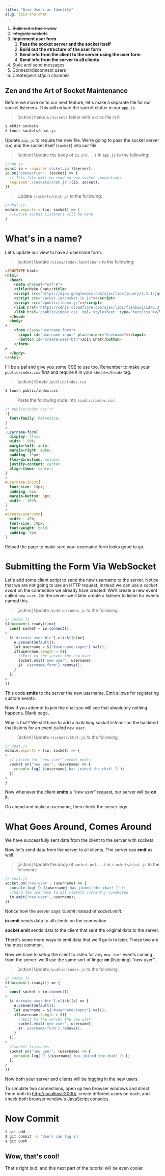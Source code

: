 ```yaml
---
title: "Give Users an Identity"
slug: join-the-chat
---
```


1. ~~Build out a basic view~~
1. ~~Integrate sockets~~
1. **Implement user form**
    1. **Pass the socket server and the socket itself**
    1. **Build out the structure of the user form**
    1. **Send info from the client to the server using the user form**
    1. **Send info from the server to all clients**
1. Style and send messages
1. Connect/disconnect users
1. Create/persist/join channels

## Zen and the Art of Socket Maintenance

Before we move on to our next feature, let's make a separate file for our socket listeners. This will reduce the socket clutter in our `app.js`

>[action]
> make a `/sockets` folder with a `chat` file in it
>
```bash
$ mkdir sockets
$ touch sockets/chat.js
```

Update `app.js` to require the new file. We're going to pass the socket server (`io`) and the socket itself (`socket`) into our file.

>[action]
> Update the body of `io.on(...)` in `app.js` to the following:
>
```javascript
//app.js
const io = require('socket.io')(server);
io.on("connection", (socket) => {
  // This file will be read on new socket connections
  require('./sockets/chat.js')(io, socket);
})
```
>
> Update `/sockets/chat.js` to the following:
>
```javascript
//chat.js
module.exports = (io, socket) => {
  //Future socket listeners will be here
}
```

# What's in a name?

Let's update our view to have a username form.

>[action]
> Update `/views/index.handlebars` to the following:
>
```html
<!DOCTYPE html>
<html>
  <head>
    <meta charset="utf-8">
    <title>Make Chat</title>
    <script src="https://ajax.googleapis.com/ajax/libs/jquery/3.3.1/jquery.min.js"></script>
    <script src="socket.io/socket.io.js"></script>
    <script src="/public/index.js"></script>
    <link href='https://cdnjs.cloudflare.com/ajax/libs/flexboxgrid/6.3.1/flexboxgrid.min.css'></link>
    <link href='/public/index.css' rel='stylesheet' type='text/css'></link>
  </head>
  <body>
>
    <form class="username-form">
      <input id="username-input" placeholder="Username"></input>
      <button id="create-user-btn">Join Chat</button>
    </form>
>
  </body>
</html>
```

I'll be a pal and give you some CSS to use too. Remember to make your `public/index.css` first and require it in your `<head></head>` tag.

>[action]
> Create `/public/index.css`
>
```bash
$ touch public/index.css
```
>
> Paste the following code into `/public/index.css`:
>
```css
/* public/index.css */
*{
  font-family: helvetica;
}
>
.username-form{
  display: flex;
  width : 50%;
  margin-left: auto;
  margin-right: auto;
  padding: 10px;
  flex-direction: column;
  justify-content: center;
  align-items: center;
}
>
#username-input{
  font-size: 20px;
  padding: 5px;
  margin-bottom: 5px;
  width : 100%;
}
>
#create-user-btn{
  width : 45%;
  font-size: 20px;
  font-weight: bold;
  padding: 5px;
}
```

Reload the page to make sure your username form looks good to go.

# Submitting the Form Via WebSocket

Let's add some client script to send the new username to the server. Notice that we are not going to use an HTTP request, instead we can use a *socket event* on the connection we already have created! We'll create a new event called `new user`. On the server we'll later create a listener to listen for events named this.

>[action]
> Update `/public/index.js` to the following:
>
```javascript
// index.js
$(document).ready(()=>{
  const socket = io.connect();
>
  $('#create-user-btn').click((e)=>{
    e.preventDefault();
    let username = $('#username-input').val();
    if(username.length > 0){
      //Emit to the server the new user
      socket.emit('new user', username);
      $('.username-form').remove();
    }
  });
>
})
```

This code **emits** to the server the new username. Emit allows for registering custom events.

Now if you attempt to join the chat you will see that absolutely nothing happens. Blank page.

Why is that? We still have to add a *matching socket listener* on the backend that listens for an event called `new user`.

>[action]
> Update `/sockets/chat.js` to the following:
>
```javascript
// chat.js
module.exports = (io, socket) => {
>
  // Listen for "new user" socket emits
  socket.on('new user', (username) => {
    console.log(`${username} has joined the chat! ✋`);
  })
>
}
```

Now whenever the client **emits** a *"new user"* request, our server will be **on** it.

Go ahead and make a username, then check the server logs.

# What Goes Around, Comes Around

We have successfully sent data from the client to the server with sockets.

Now let's send data from the server to all clients. The server can **emit** as well.

>[action]
> Update the body of `socket.on(...)` in `/sockets/chat.js` to the following:
>
```javascript
// chat.js
socket.on('new user', (username) => {
  console.log(`✋ ${username} has joined the chat! ✋`);
  //Send the username to all clients currently connected
  io.emit("new user", username);
})
```

Notice how the server says *io.emit* instead of *socket.emit*.

**io.emit** sends data to all clients on the connection.

**socket.emit** sends data to the client that sent the original data to the server.

There's some more ways to emit data that we'll go in to later. These two are the most common.

Now we have to setup the client to listen for any `new user` events coming from the server. we'll use the same sort of lingo: **on** (listening) *"new user"*.

>[action]
> Update `/public/index.js` to the following:
>
```javascript
// index.js
$(document).ready(() => {
>
  const socket = io.connect();
>
  $('#create-user-btn').click((e) => {
    e.preventDefault();
    let username = $('#username-input').val();
    if(username.length > 0){
      //Emit to the server the new user
      socket.emit('new user', username);
      $('.username-form').remove();
    }
  });
>
  //socket listeners
  socket.on('new user', (username) => {
    console.log(`✋ ${username} has joined the chat! ✋`);
  })
>
})
```

Now both your server and clients will be logging in the new users.

To simulate two connections, open up two browser windows and direct them both to [http://localhost:3000/](http://localhost:3000/), create different users on each, and check both browser window's JavaScript consoles.

# Now Commit

```bash
$ git add .
$ git commit -m 'Users can log in'
$ git push
```

## Wow, that's cool!

That's right bud, and this next part of the tutorial will be even cooler.
